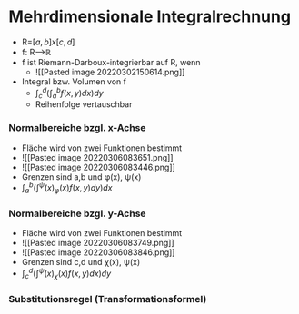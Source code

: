 # Mehrdimensionale Integralrechnung
+ R=$[a,b]x[c,d]$
+ f: R-->ℝ
+ f ist Riemann-Darboux-integrierbar auf R, wenn
	+ ![[Pasted image 20220302150614.png]]
+ Integral bzw. Volumen von f
	+ $\int^d_c (\int^b_a f(x,y)dx)dy$
	+ Reihenfolge vertauschbar
	
### Normalbereiche bzgl. x-Achse
+ Fläche wird von zwei Funktionen bestimmt
+ ![[Pasted image 20220306083651.png]]
+ ![[Pasted image 20220306083446.png]]
+ Grenzen sind a,b und φ(x), ψ(x)
+ $\int^b_a (\int^ψ(x)_φ(x) f(x,y)dy)dx$

### Normalbereiche bzgl. y-Achse
+ Fläche wird von zwei Funktionen bestimmt
+ ![[Pasted image 20220306083749.png]]
+ ![[Pasted image 20220306083846.png]]
+ Grenzen sind c,d und χ(x), ψ(x)
+ $\int^d_c (\int^ψ(x)_χ(x) f(x,y)dx)dy$

### Substitutionsregel (Transformationsformel)
